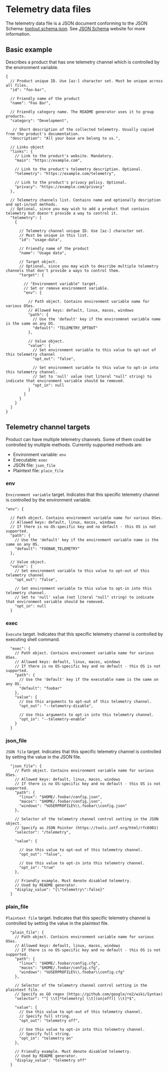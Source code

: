 # Telemetry data files

The telemetry data file is a JSON document conforming to the JSON Schema: [toptout.schema.json](/schema/toptout.schema.json). See [JSON Schema](https://json-schema.org) website for more information.

## Basic example

Describes a product that has one telemetry channel which is controlled by the environment variable.

```jsonc
{
  // Product unique ID. Use [az-] character set. Must be unique across all files.
  "id": "foo-bar",

  // Friendly name of the product
  "name": "Foo Bar",

  // Friendly category name. The README generator uses it to group products.
  "category": "Development",

   // Short description of the collected telemetry. Usually copied from the product's documentation.
  "description": "All your base are belong to us.",

  // Links object
  "links": {
    // Link to the product's website. Mandatory.
    "main": "https://example.com",

    // Link to the product's telemetry description. Optional.
    "telemetry": "https://example.com/telemetry",

    // Link to the product's privacy policy. Optional.
    "privacy": "https://example.com/privacy"
  },

  // Telemetry channels list. Contains name and optionally desription and opt-in/out methods.
  // Optional, since you may wish to add a product that contains telemetry but doesn't provide a way to control it.
  "telemetry": [
    {

      // Telemetry channel unique ID. Use [az-] character set.
      // Must be unique in this list.
      "id": "usage-data",

      // Friendly name of the product
      "name": "Usage data",

      // Target object.
      // Optional, since you may wish to describe multiple telemetry channels that don't provide a ways to control them.
      "target": {

        // "Environment variable" target.
        // Set or remove environment variable.
        "env": {

          // Path object. Contains environment variable name for various OSes.
          // Allowed keys: default, linux, macos, windows
          "path": {
            // Use the 'default' key if the environmnet variable name is the same on any OS.
            "default": "TELEMETRY_OPTOUT"
          },

          // Value object.
          "value": {
            // Set environment variable to this value to opt-out of this telemetry channel
            "opt_out": "false",

            // Set environment variable to this value to opt-in into this telemetry channel.
            // Set to 'null' value (not literal "null" string) to indicate that environment variable should be removed.
            "opt_in": null
          }
        }
      }
    }
  ]
}
```

## Telemetry channel targets

Product can have multiple telemetry channels. Some of them could be controlled by multiple methods. Currently supported methods are:

- Environment variable: `env`
- Executable: `exec`
- JSON file: `json_file`
- Plaintext file: `plain_file`

### env

`Environment variable` target. Indicates that this specific telemetry channel is controlled by the environment variable.

```jsonc
"env": {

  // Path object. Contains environment variable name for various OSes.
  // Allowed keys: default, linux, macos, windows
  // If there is no OS-specific key and no default - this OS is not supported.
  "path": {
    // Use the 'default' key if the environment variable name is the same on any OS.
    "default": "FOOBAR_TELEMETRY"
  },

  // Value object.
  "value": {
    // Set environment variable to this value to opt-out of this telemetry channel
    "opt_out": "false",

    // Set environment variable to this value to opt-in into this telemetry channel.
    // Set to 'null' value (not literal "null" string) to indicate that environment variable should be removed.
    "opt_in": null
  }
```

### exec

`Execute` target. Indicates that this specific telemetry channel is controlled by executing shell command.

```jsonc
  "exec": {
    // Path object. Contains environment variable name for various OSes.
    // Allowed keys: default, linux, macos, windows
    // If there is no OS-specific key and no default - this OS is not supported.
    "path": {
      // Use the 'default' key if the executable name is the same on any OS.
      "default": "foobar"
    },
    "value": {
      // Use this arguments to opt-out of this telemetry channel.
      "opt_out": "--telemetry-disable",

      // Use this arguments to opt-in into this telemetry channel.
      "opt_in": "--telemetry-enable"
    }
  }
```

### json_file

`JSON file` target. Indicates that this specific telemetry channel is controlled by setting the value in the JSON file.

```jsonc
  "json_file": {
    // Path object. Contains environment variable name for various OSes.
    // Allowed keys: default, linux, macos, windows
    // If there is no OS-specific key and no default - this OS is not supported.
    "path": {
      "linux": "$HOME/.foobar/config.json",
      "macos": "$HOME/.foobar/config.json",
      "windows": "%USERPROFILE%\\.foobar\\config.json"
    },

    // Selector of the telemetry channel control setting in the JSON object.
    // Specify as JSON Pointer (https://tools.ietf.org/html/rfc6901)
    "selector": "/telemetry",

    "value": {

      // Use this value to opt-out of this telemetry channel.
      "opt_out": "false",

      // Use this value to opt-in into this telemetry channel.
      "opt_in": "true"
    },

    // Friendly example. Must denote disabled telemetry.
    // Used by README generator.
    "display_value": "{\"telemetry\":false}"
  }
```

### plain_file

`Plaintext file` target. Indicates that this specific telemetry channel is controlled by setting the value in the plaintext file.

```jsonc
  "plain_file": {
    // Path object. Contains environment variable name for various OSes.
    // Allowed keys: default, linux, macos, windows
    // If there is no OS-specific key and no default - this OS is not supported.
    "path": {
      "linux": "$HOME/.foobar/config.cfg",
      "macos": "$HOME/.foobar/config.cfg",
      "windows": "%USERPROFILE%\\.foobar\\config.cfg"
    },

    // Selector of the telemetry channel control setting in the plaintext file.
    // Specify as GO regex (https://github.com/google/re2/wiki/Syntax)
    "selector": "^[ \\t]*telemetry[ \\t](on|off)[ \\t]*$",

    "value": {
      // Use this value to opt-out of this telemetry channel.
      // Specify full string.
      "opt_out": "telemetry off",

      // Use this value to opt-in into this telemetry channel.
      // Specify full string.
      "opt_in": "telemetry on"
    },

    // Friendly example. Must denote disabled telemetry.
    // Used by README generator.
    "display_value": "telemetry off"
  }
```
